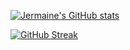 [![Jermaine's GitHub stats](https://github-readme-stats.vercel.app/api?username=bigjermaine&show_icons=true&theme=tokyonight)](https://github.com/anuraghazra/github-readme-stats)

[![GitHub Streak](https://streak-stats.demolab.com?user=bigjermaine&theme=tokyonight&hide_border=false)](https://github.com/DenverCoder1/github-readme-streak-stats)
